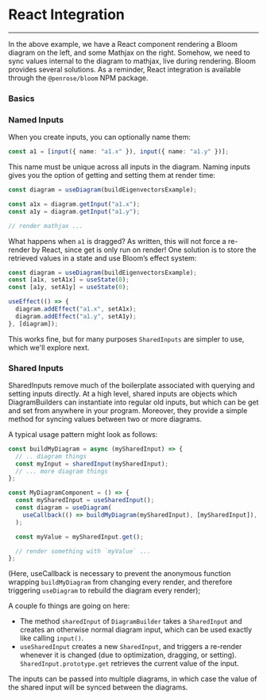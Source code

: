 <script setup>
import Eigen from "../../../src/bloom-examples/Eigen.vue";
</script>

# React Integration

---

<Eigen />

In the above example, we have a React component rendering a Bloom diagram on the left, and some Mathjax on the right.
Somehow, we need to sync values internal to the diagram to mathjax, live during rendering. Bloom provides several
solutions. As a reminder, React integration is available through the `@penrose/bloom` NPM package.

### Basics

### Named Inputs

When you create inputs, you can optionally name them:

```ts
const a1 = [input({ name: "a1.x" }), input({ name: "a1.y" })];
```

This name must be unique across all inputs in the diagram. Naming inputs gives you the option of getting and
setting them at render time:

```ts
const diagram = useDiagram(buildEigenvectorsExample);

const a1x = diagram.getInput("a1.x");
const a1y = diagram.getInput("a1.y");

// render mathjax ...
```

What happens when `a1` is dragged? As written, this will not force a re-render by React, since get is only run on
render! One solution is to store the retrieved values in a state and use Bloom’s effect system:

```ts
const diagram = useDiagram(buildEigenvectorsExample);
const [a1x, setA1x] = useState(0);
const [a1y, setA1y] = useState(0);

useEffect(() => {
  diagram.addEffect("a1.x", setA1x);
  diagram.addEffect("a1.y", setA1y);
}, [diagram]);
```

This works fine, but for many purposes `SharedInputs` are simpler to use, which we'll explore next.

### Shared Inputs

SharedInputs remove much of the boilerplate associated with querying and setting inputs directly.
At a high level, shared inputs are objects which DiagramBuilders can instantiate into regular old inputs,
but which can be get and set from anywhere in your program. Moreover, they provide a simple method for syncing
values between two or more diagrams.

A typical usage pattern might look as follows:

```ts
const buildMyDiagram = async (mySharedInput) => {
  // .. diagram things
  const myInput = sharedInput(mySharedInput);
  // ... more diagram things
};

const MyDiagramComponent = () => {
  const mySharedInput = useSharedInput();
  const diagram = useDiagram(
    useCallback(() => buildMyDiagram(mySharedInput), [mySharedInput]),
  );

  const myValue = mySharedInput.get();

  // render something with `myValue` ...
};
```

(Here, useCallback is necessary to prevent the anonymous function wrapping `buildMyDiagram` from changing every
render, and therefore triggering `useDiagram` to rebuild the diagram every render);

A couple fo things are going on here:

- The method `sharedInput` of `DiagramBuilder` takes a `SharedInput` and creates an otherwise normal diagram input, which
  can be used exactly like calling `input()`.
- `useSharedInput` creates a new `SharedInput`, and triggers a re-render whenever it is changed (due to optimization, dragging, or setting).
  `SharedInput.prototype.get` retrieves the current value of the input.

The inputs can be passed into multiple diagrams, in which case the value of the shared input will be synced
between the diagrams.
